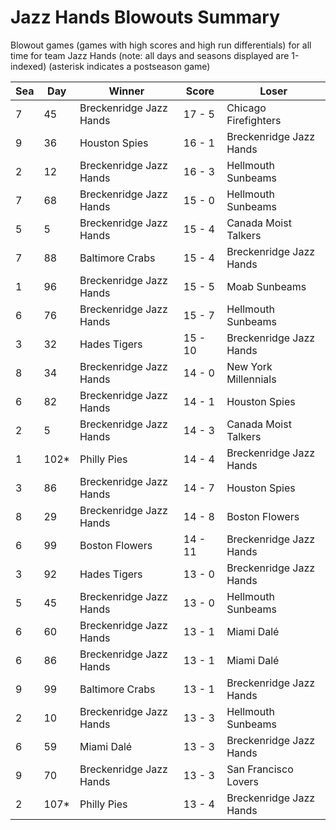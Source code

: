 # Jazz Hands Blowouts Summary



Blowout games (games with high scores and high run differentials) for all time for team Jazz Hands (note: all days and seasons displayed are 1-indexed) (asterisk indicates a postseason game)


| Sea | Day | Winner | Score | Loser | 
| ------ |------ |------ |------ |------ |
| 7 | 45 | Breckenridge Jazz Hands | 17 - 5 | Chicago Firefighters | 
| 9 | 36 | Houston Spies | 16 - 1 | Breckenridge Jazz Hands | 
| 2 | 12 | Breckenridge Jazz Hands | 16 - 3 | Hellmouth Sunbeams | 
| 7 | 68 | Breckenridge Jazz Hands | 15 - 0 | Hellmouth Sunbeams | 
| 5 | 5 | Breckenridge Jazz Hands | 15 - 4 | Canada Moist Talkers | 
| 7 | 88 | Baltimore Crabs | 15 - 4 | Breckenridge Jazz Hands | 
| 1 | 96 | Breckenridge Jazz Hands | 15 - 5 | Moab Sunbeams | 
| 6 | 76 | Breckenridge Jazz Hands | 15 - 7 | Hellmouth Sunbeams | 
| 3 | 32 | Hades Tigers | 15 - 10 | Breckenridge Jazz Hands | 
| 8 | 34 | Breckenridge Jazz Hands | 14 - 0 | New York Millennials | 
| 6 | 82 | Breckenridge Jazz Hands | 14 - 1 | Houston Spies | 
| 2 | 5 | Breckenridge Jazz Hands | 14 - 3 | Canada Moist Talkers | 
| 1 | 102* | Philly Pies | 14 - 4 | Breckenridge Jazz Hands | 
| 3 | 86 | Breckenridge Jazz Hands | 14 - 7 | Houston Spies | 
| 8 | 29 | Breckenridge Jazz Hands | 14 - 8 | Boston Flowers | 
| 6 | 99 | Boston Flowers | 14 - 11 | Breckenridge Jazz Hands | 
| 3 | 92 | Hades Tigers | 13 - 0 | Breckenridge Jazz Hands | 
| 5 | 45 | Breckenridge Jazz Hands | 13 - 0 | Hellmouth Sunbeams | 
| 6 | 60 | Breckenridge Jazz Hands | 13 - 1 | Miami Dalé | 
| 6 | 86 | Breckenridge Jazz Hands | 13 - 1 | Miami Dalé | 
| 9 | 99 | Baltimore Crabs | 13 - 1 | Breckenridge Jazz Hands | 
| 2 | 10 | Breckenridge Jazz Hands | 13 - 3 | Hellmouth Sunbeams | 
| 6 | 59 | Miami Dalé | 13 - 3 | Breckenridge Jazz Hands | 
| 9 | 70 | Breckenridge Jazz Hands | 13 - 3 | San Francisco Lovers | 
| 2 | 107* | Philly Pies | 13 - 4 | Breckenridge Jazz Hands | 


